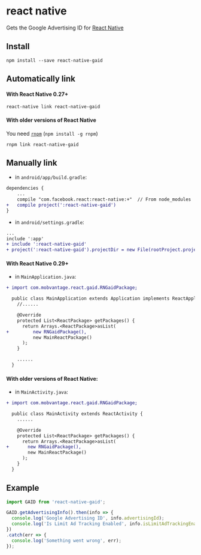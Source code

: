 # react native

Gets the Google Advertising ID for [React Native](https://github.com/facebook/react-native)

## Install

```shell
npm install --save react-native-gaid
```

## Automatically link

#### With React Native 0.27+

```shell
react-native link react-native-gaid
```

#### With older versions of React Native

You need [`rnpm`](https://github.com/rnpm/rnpm) (`npm install -g rnpm`)

```shell
rnpm link react-native-gaid
```

## Manually link

- in `android/app/build.gradle`:

```diff
dependencies {
    ...
    compile "com.facebook.react:react-native:+"  // From node_modules
+   compile project(':react-native-gaid')
}
```

- in `android/settings.gradle`:

```diff
...
include ':app'
+ include ':react-native-gaid'
+ project(':react-native-gaid').projectDir = new File(rootProject.projectDir, '../node_modules/react-native-gaid/android')
```

#### With React Native 0.29+

- in `MainApplication.java`:

```diff
+ import com.mobvantage.react.gaid.RNGaidPackage;

  public class MainApplication extends Application implements ReactApplication {
    //......

    @Override
    protected List<ReactPackage> getPackages() {
      return Arrays.<ReactPackage>asList(
+         new RNGaidPackage(),
          new MainReactPackage()
      );
    }

    ......
  }
```

#### With older versions of React Native:

- in `MainActivity.java`:

```diff
+ import com.mobvantage.react.gaid.RNGaidPackage;

  public class MainActivity extends ReactActivity {
    ......

    @Override
    protected List<ReactPackage> getPackages() {
      return Arrays.<ReactPackage>asList(
+       new RNGaidPackage(),
        new MainReactPackage()
      );
    }
  }
```

## Example

```js
import GAID from 'react-native-gaid';

GAID.getAdvertisingInfo().then(info => {
  console.log('Google Advertising ID', info.advertisingId);
  console.log('Is Limit Ad Tracking Enabled', info.isLimitAdTrackingEnabled);
})
.catch(err => {
  console.log('Something went wrong', err);
});

```
